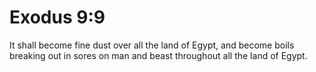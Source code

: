# Exodus 9:9

It shall become fine dust over all the land of Egypt, and become boils breaking out in sores on man and beast throughout all the land of Egypt.
